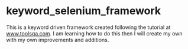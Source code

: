# keyword_selenium_framework
This is a keyword driven framework created following the tutorial at www.toolsqa.com. I am learning how to do this then I will create my own with my own improvements and additions.
